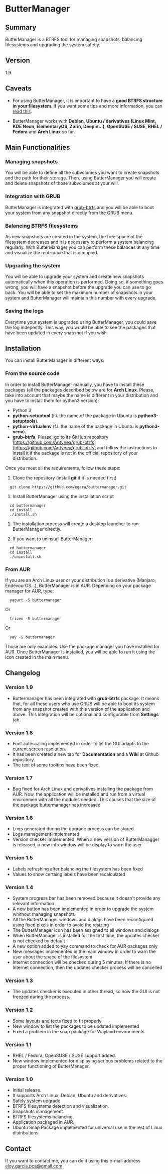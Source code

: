 # ButterManager

## Summary ##
ButterManager is a BTRFS tool for managing snapshots, balancing filesystems and upgrading the system safetly.

## Version ##
1.9

## Caveats ##
- For using ButterManager, it is important to have a **good BTRFS structure in your filesystem**. If you want some tips and more information, you can [read
this](https://github.com/egara/arch-btrfs-installation).

- ButterManager works with **Debian**, **Ubuntu / derivatives (Linux Mint, KDE Neon, ElementaryOS, Zorin, Deepin...)**, **OpenSUSE / SUSE**, **RHEL / Fedora** and **Arch Linux** so far.

## Main Functionalities ##

### Managing snapshots ###
You will be able to define all the subvolumes you want to create snapshots and the path for their storage. Then, using ButterManager you will create and delete snapshots of those subvolumes at your will.

### Integration with GRUB ###
ButterManager is integrated with [grub-btrfs](https://github.com/Antynea/grub-btrfs) and you will be able to boot your system from any snapshot directly from the GRUB menu.

### Balancing BTRFS filesystems ###
As new snapshots are created in the system, the free space of the filesystem decreases and it is necessary to perform a system balancing regularly. With ButterManager you can perform these balances at any time and visualize the real space that is occupied.

### Upgrading the system ###
You will be able to upgrade your system and create new snapshots automatically when this operation is performed. Doing so, if something goes wrong, you will have a snapshot before the upgrade you can use to go back. You will be able to set the maximum number of snapshots in your system and ButterManager will maintain this number with every upgrade.

### Saving the logs ###
Everytime your system is upgraded using ButterManager, you could save the log indepently. This way, you would be able to see the packages that have been updated in every snapshot if you wish.

## Installation ##
You can install ButterManager in different ways.

### From the source code ###
In order to install ButterManager manually, you have to install these packages (all the packages described below are for **Arch Linux**. Please, take into account that maybe the name is different in your distribution and you have to install them for python3 version):

- Python 3
- **python-setuptool** (f.i. the name of the package in Ubuntu is **python3-setuptools**).
- **python-virtualenv** (f.i. the name of the package in Ubuntu is **python3-venv**).
- **grub-btrfs**. Please, go to its GitHub repository [https://github.com/Antynea/grub-btrfs](https://github.com/Antynea/grub-btrfs) and follow the instructions to install it if the package is not in the official repository of your distribution.

Once you meet all the requirements, follow these steps:

1. Clone the repository (install **git** if it is needed first)

  ```
    git clone https://github.com/egara/buttermanager.git

  ```

1. Install ButterManager using the installation script

  ```
    cd buttermanager
    cd install
    ./install.sh

  ```
  
1. The installation process will create a desktop launcher to run ButterManager directly.

1. If you want to uninstall ButterManager:

  ```
    cd buttermanager
    cd install
    ./uninstall.sh

  ```

### From AUR ###
If you are an Arch Linux user or your distribution is a derivative (Manjaro, EndevourOS...), ButterManager is in AUR. Depending on your package manager for AUR, type:

  ```
    yaourt -S buttermanager

  ```

Or
  ```
    trizen -S buttermanager

  ```

Or
  ```
    yay -S buttermanager

  ```
Those are only examples. Use the package manager you have installed for AUR. Once ButterManager is installed, you will be able to run it using the icon created in the main menu.

## Changelog ##

### Version 1.9 ###
- Buttermanager has been integrated with **grub-btrfs** package. It means that, for all these users who use GRUB will be able to boot its system from any snapshot created with this version of the application and above. This integration will be optional and configurable from **Settings** tab.

### Version 1.8 ###
- Font autoscaling implemented in order to let the GUI adapts to the current screen resolution.
- It has been created a new tab for **Documentation** and a **Wiki** at Github repository.
- The text of some tooltips have been fixed.

### Version 1.7 ###
- Bug fixed for Arch Linux and derivatives installing the package from AUR. Now, the application will be installed and run from a virtual environmen with all the modules needed. This causes that the size of the package buttermanager has increased

### Version 1.6 ###
- Logs generated during the upgrade process can be stored
- Logs management implemented
- Version checker implemented. When a new version of ButterManagger is released, a new info window will be display to warn the user

### Version 1.5 ###
- Labels refreshing after balancing the filesystem has been fixed
- Values to show certaing labels have been recalculated

### Version 1.4 ###
- System progress bar has been removed because it doesn't provide any relevant information
- A new button has been implemented in order to upgrade the system whithout managing snapshots
- All the ButterManager windows and dialogs have been reconfigured using fixed pixels in order to avoid the resizing
- The ButterManager icon has been assigned to all windows and dialogs
- When ButterManager is installed for the first time, the updates checker is not checked by default
- A new option added to yay command to check for AUR packages only
- New messages implemented in the main window in order to warn the user about the space of the filesystem
- Internet connection will be checked during 5 minutes. If there is no Internet connection, then the updates checker process will be cancelled

### Version 1.3 ###
- The updates checker is executed in other thread, so now the GUI is not freezed during the process.

### Version 1.2 ###
- Some layouts and texts fixed to fit properly
- New window to list the packages to be updated implemented
- Fixed a problem in the snap package for Wayland environments

### Version 1.1 ###

- RHEL / Fedora, OpenSUSE / SUSE support added.
- New window implemented for displaying serious problems related to the proper functioning of ButterManager.

### Version 1.0 ###

- Initial release.
- It supports Arch Linux, Debian, Ubuntu and derivatives.
- Safely system upgrade.
- BTRFS filesystems detection and visualization.
- Snapshots management.
- BTRFS filesystems balancing.
- Application packaged in AUR.
- Ubuntu Snap Package implemented for universal use in the rest of Linux distributions.

## Contact ##
If you want to contact me, you can do it using this e-mail address <eloy.garcia.pca@gmail.com>.
